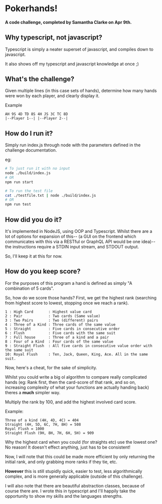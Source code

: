 # Pokerhands!
#### A code challenge, completed by Samantha Clarke on Apr 9th.


## Why typescript, not javascript?
Typescript is simply a neater superset of javascript, and compiles down to javascript.

It also shows off my typescript and javascript knowledge at once ;)


## What's the challenge?

Given multiple lines (in this case sets of hands), determine how many hands were won by each player, and clearly display it.

Example
```
AH 9S 4D TD 8S 4H JS 3C TC 8D
|--Player 1--| |--Player 2--|
```


## How do I run it?

Simply run index.js through node with the parameters defined in the challenge documentation.

eg:
```bash
# To just run it with no input
node ./build/index.js
# OR
npm run start

# To run the test file
cat ./testfile.txt | node ./build/index.js
# OR
npm run test
```


## How did you do it?

It's implemented in NodeJS, using OOP and Typescript. Whilst there are a lot of options for expansion of this-- (a GUI on the frontend which communicates with this via a RESTful or GraphQL API would be one idea)-- the instructions require a STDIN input stream, and STDOUT output.

So, I'll keep it at this for now.


## How do you keep score?

For the purposes of this program a hand is defined as simply "A combination of 5 cards".

So, how do we score those hands?
First, we get the highest rank (searching from highest score to lowest, stopping once we reach a rank).
```
1 : High Card		: Highest value card
2 : Pair			: Two cards (Same value)
3 : Two Pairs		: Two (different) pairs
4 : Three of a Kind	: Three cards of the same value
5 : Straight		: Five cards in consecutive order
6 : Flush			: Five cards with the same suit
7 : Full house		: Three of a kind and a pair
8 : Four of a Kind	: Four cards of the same value
9 : Straight Flush	: All five cards in consecutive value order with the same suit
10: Royal Flush		: Ten, Jack, Queen, King, Ace. All in the same suit.
```

Now, here's a cheat, for the sake of simplicity.

Whilst you could write a big ol algorithm to compare really complicated hands (eg: Rank first, then the card-score of that rank, and so on, increasing complexity of what your functions are actually handing back) theres a **much** simpler way.

Multiply the rank by 100, and add the highest involved card score.

Example:
```
Three of a kind (4H, 4D, 4C) = 404
Straight (4H, 5D, 6C, 7H, 8H) = 508
Royal Flush = 1000
Straight Flush (9H, 8H, 7H, 6H, 5H) = 909
```

Why the highest card when you could (for straights etc) use the lowest one? No reason! It doesn't effect anything, just has to be consistent!

Now, I will note that this could be made more efficient by only returning the initial rank, and only grabbing more ranks if they tie, etc.

**However** this is still stupidly quick, easier to test, less algorithmically complex, and is more generally applicable (outside of this challenge).

I will also note that there are beautiful abstraction classes, because of course there are. I wrote this in typescript and I'll happily take the opportunity to show my skills and the languages strengths. 